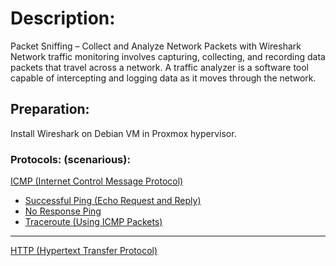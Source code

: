 # Description:
Packet Sniffing – Collect and Analyze Network Packets with Wireshark
Network traffic monitoring involves capturing, collecting, and recording data packets that travel across a network. A traffic analyzer is a software tool capable of intercepting and logging data as it moves through the network.

## Preparation:
Install Wireshark on Debian VM in Proxmox hypervisor.

### Protocols: (scenarious):
[ICMP (Internet Control Message Protocol)](https://github.com/sapan322/Raman-Cybersecurity-Portfolio/blob/main/Wireshark/ICMP%20(Internet%20Control%20Message%20Protocol).md)

- [Successful Ping (Echo Request and Reply) ](https://github.com/sapan322/Raman-Cybersecurity-Portfolio/blob/main/Wireshark/ICMP%20(Internet%20Control%20Message%20Protocol).md#successful-ping-echo-request-and-reply)
- [No Response Ping](https://github.com/sapan322/Raman-Cybersecurity-Portfolio/blob/main/Wireshark/ICMP%20(Internet%20Control%20Message%20Protocol).md#no-response-ping)
- [Traceroute (Using ICMP Packets)](https://github.com/sapan322/Raman-Cybersecurity-Portfolio/blob/main/Wireshark/ICMP%20(Internet%20Control%20Message%20Protocol).md#traceroute-using-icmp-packets) 

---

[HTTP (Hypertext Transfer Protocol)](https://github.com/sapan322/Raman-Cybersecurity-Portfolio/blob/main/Wireshark/HTTP%20(Hypertext%20Transfer%20Protocol).md)

